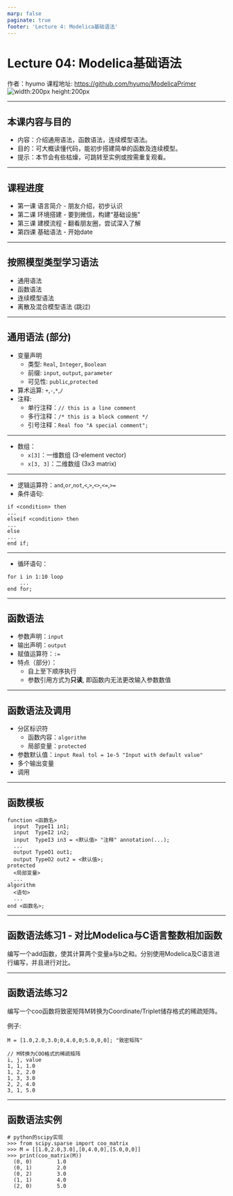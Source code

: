 ```yaml
---
marp: false
paginate: true
footer: 'Lecture 4: Modelica基础语法'
---
```


# Lecture 04: Modelica基础语法
作者：hyumo
课程地址: https://github.com/hyumo/ModelicaPrimer
![width:200px height:200px](../images/QR.png)

----
## 本课内容与目的
- 内容：介绍通用语法，函数语法，连续模型语法。
- 目的：可大概读懂代码，能初步搭建简单的函数及连续模型。
- 提示：本节会有些枯燥，可跳转至实例或按需重复观看。
----
## 课程进度
- 第一课 语言简介 - 朋友介绍，初步认识
- 第二课 环境搭建 - 要到微信，构建“基础设施”
- 第三课 建模流程 - 翻看朋友圈，尝试深入了解
- 第四课 基础语法 - 开始date

----
## 按照模型类型学习语法
- 通用语法
- 函数语法
- 连续模型语法
- 离散及混合模型语法 (跳过)

----
## 通用语法 (部分)
- 变量声明
  - 类型: `Real`, `Integer`, `Boolean` 
  - 前缀: `input`, `output`, `parameter`
  - 可见性: `public`,`protected`
- 算术运算: `+`,`-`,`*`,`/`
- 注释:
  - 单行注释：`// this is a line comment`
  - 多行注释：`/* this is a block comment */`
  - 引号注释：`Real foo "A special comment";`
----
- 数组： 
  - `x[3]`：一维数组 (3-element vector) 
  - `x[3, 3]`：二维数组 (3x3 matrix) 
----
- 逻辑运算符：`and`,`or`,`not`,`<`,`>`,`<>`,`<=`,`>=`
- 条件语句: 
```
if <condition> then
...
elseif <condition> then
...
else
...
end if;
```
----
- 循环语句：
```
for i in 1:10 loop
    ...
end for;
```
----
## 函数语法
- 参数声明：`input`
- 输出声明：`output`
- 赋值运算符：`:=`
- 特点（部分）：
  - 自上至下顺序执行
  - 参数引用方式为**只读**, 即函数内无法更改输入参数数值
----
## 函数语法及调用
- 分区标识符
  - 函数内容：`algorithm`
  - 局部变量：`protected`
- 参数默认值：`input Real tol = 1e-5 "Input with default value"`
- 多个输出变量
- 调用
----
## 函数模板
```
function <函数名>
  input  TypeI1 in1;
  input  TypeI2 in2;
  input  TypeI3 in3 = <默认值> "注释" annotation(...);
  ...
  output TypeO1 out1;
  output TypeO2 out2 = <默认值>;
protected
  <局部变量>
  ...
algorithm
  <语句>
  ...
end <函数名>;
```
----
## 函数语法练习1 - 对比Modelica与C语言整数相加函数
编写一个add函数，使其计算两个变量a与b之和。分别使用Modelica及C语言进行编写，并且进行对比。

----
## 函数语法练习2
编写一个coo函数将致密矩阵M转换为Coordinate/Triplet储存格式的稀疏矩阵。

例子:
```
M = [1.0,2.0,3.0;0,4.0,0;5.0,0,0]; "致密矩阵"
```

```
// M转换为COO格式的稀疏矩阵
i, j, value
1, 1, 1.0
1, 2, 2.0
1, 3, 3.0
2, 2, 4.0
3, 1, 5.0
```
----
## 函数语法实例
```
# python的scipy实现 
>>> from scipy.sparse import coo_matrix 
>>> M = [[1.0,2.0,3.0],[0,4.0,0],[5.0,0,0]]
>>> print(coo_matrix(M))
  (0, 0)        1.0
  (0, 1)        2.0
  (0, 2)        3.0
  (1, 1)        4.0
  (2, 0)        5.0
```
